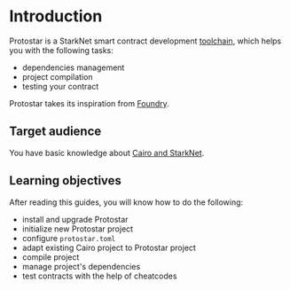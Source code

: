 # Introduction

Protostar is a StarkNet smart contract development [toolchain](https://en.wikipedia.org/wiki/Toolchain), which helps you with the following tasks:

- dependencies management
- project compilation
- testing your contract

Protostar takes its inspiration from [Foundry](https://onbjerg.github.io/foundry-book/index.html).

## Target audience

You have basic knowledge about [Cairo and StarkNet](https://www.cairo-lang.org/docs/).

## Learning objectives

After reading this guides, you will know how to do the following:

- install and upgrade Protostar
- initialize new Protostar project
- configure `protostar.toml`
- adapt existing Cairo project to Protostar project
- compile project
- manage project's dependencies
- test contracts with the help of cheatcodes
